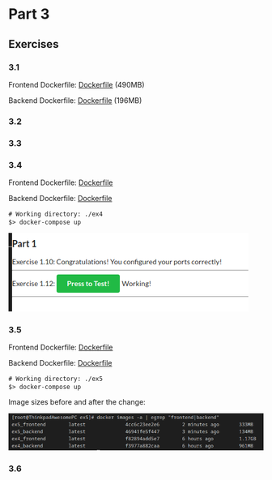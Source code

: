 # Part 3

## Exercises

### 3.1

Frontend Dockerfile: [Dockerfile](./ex1/ex1a/Dockerfile) (490MB)

Backend Dockerfile: [Dockerfile](./ex1/ex1b/Dockerfile) (196MB)

### 3.2

### 3.3

### 3.4

Frontend Dockerfile: [Dockerfile](./ex4/frontend/Dockerfile)

Backend Dockerfile: [Dockerfile](./ex4/backend/Dockerfile)

```shell
# Working directory: ./ex4
$> docker-compose up
```

![3.4](3-4.png)

### 3.5

Frontend Dockerfile: [Dockerfile](./ex4/frontend/Dockerfile)

Backend Dockerfile: [Dockerfile](./ex4/backend/Dockerfile)

```shell
# Working directory: ./ex5
$> docker-compose up
```

Image sizes before and after the change:

![3.5](3-5.png)

### 3.6
